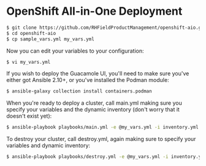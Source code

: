 # OpenShift All-in-One Deployment

~~~bash
$ git clone https://github.com/RHFieldProductManagement/openshift-aio.git
$ cd openshift-aio
$ cp sample_vars.yml my_vars.yml
~~~

Now you can edit your variables to your configuration:

~~~bash
$ vi my_vars.yml
~~~

If you wish to deploy the Guacamole UI, you'll need to make sure you've either got Ansible 2.10+, or you've installed the Podman module:

~~~bash
$ ansible-galaxy collection install containers.podman
~~~

When you're ready to deploy a cluster, call main.yml making sure you specify your variables and the dynamic inventory (don't worry that it doesn't exist yet):

~~~bash
$ ansible-playbook playbooks/main.yml -e @my_vars.yml -i inventory.yml
~~~

To destroy your cluster, call destroy.yml, again making sure to specify your variables and dynamic inventory:

~~~bash
$ ansible-playbook playbooks/destroy.yml -e @my_vars.yml -i inventory.yml
~~~
